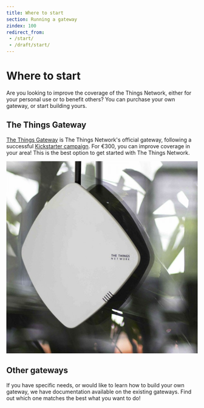```yaml
---
title: Where to start
section: Running a gateway
zindex: 100
redirect_from:
 - /start/
 - /draft/start/
---
```


# Where to start

Are you looking to improve the coverage of the Things Network, either for your personal use or to benefit others? You can purchase your own gateway, or start building yours.

## The Things Gateway

[The Things Gateway](../gateway/index.md) is The Things Network's official gateway, following a successful [Kickstarter campaign](https://www.kickstarter.com/projects/419277966/the-things-network). For €300, you can improve coverage in your area! This is the best option to get started with The Things Network.

![The Things Gateway](gateway.jpg)

## Other gateways

If you have specific needs, or would like to learn how to build your own gateway, we have documentation available on the existing gateways. Find out which one matches the best what you want to do!
